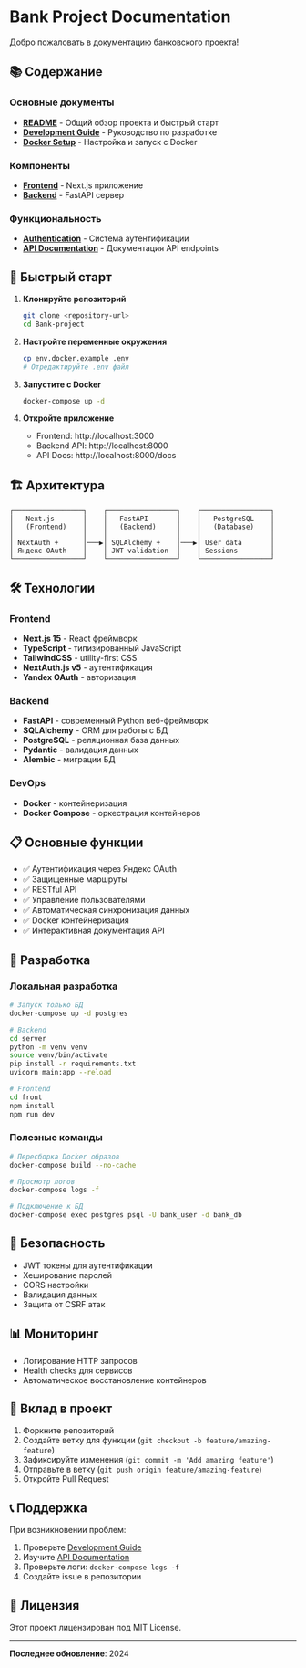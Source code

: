 # Bank Project Documentation

Добро пожаловать в документацию банковского проекта!

## 📚 Содержание

### Основные документы

- [**README**](./README.md) - Общий обзор проекта и быстрый старт
- [**Development Guide**](./DEVELOPMENT.md) - Руководство по разработке
- [**Docker Setup**](./DOCKER.md) - Настройка и запуск с Docker

### Компоненты

- [**Frontend**](./frontend-README.md) - Next.js приложение
- [**Backend**](./backend-README.md) - FastAPI сервер

### Функциональность

- [**Authentication**](./AUTHENTICATION.md) - Система аутентификации
- [**API Documentation**](./API.md) - Документация API endpoints

## 🚀 Быстрый старт

1. **Клонируйте репозиторий**
   ```bash
   git clone <repository-url>
   cd Bank-project
   ```

2. **Настройте переменные окружения**
   ```bash
   cp env.docker.example .env
   # Отредактируйте .env файл
   ```

3. **Запустите с Docker**
   ```bash
   docker-compose up -d
   ```

4. **Откройте приложение**
   - Frontend: http://localhost:3000
   - Backend API: http://localhost:8000
   - API Docs: http://localhost:8000/docs

## 🏗️ Архитектура

```
┌─────────────────┐    ┌─────────────────┐    ┌─────────────────┐
│   Next.js       │    │   FastAPI       │    │   PostgreSQL    │
│   (Frontend)    │    │   (Backend)     │    │   (Database)    │
│                 │    │                 │    │                 │
│ NextAuth +      │───▶│ SQLAlchemy +    │───▶│ User data       │
│ Яндекс OAuth    │    │ JWT validation  │    │ Sessions        │
└─────────────────┘    └─────────────────┘    └─────────────────┘
```

## 🛠️ Технологии

### Frontend
- **Next.js 15** - React фреймворк
- **TypeScript** - типизированный JavaScript
- **TailwindCSS** - utility-first CSS
- **NextAuth.js v5** - аутентификация
- **Yandex OAuth** - авторизация

### Backend
- **FastAPI** - современный Python веб-фреймворк
- **SQLAlchemy** - ORM для работы с БД
- **PostgreSQL** - реляционная база данных
- **Pydantic** - валидация данных
- **Alembic** - миграции БД

### DevOps
- **Docker** - контейнеризация
- **Docker Compose** - оркестрация контейнеров

## 📋 Основные функции

- ✅ Аутентификация через Яндекс OAuth
- ✅ Защищенные маршруты
- ✅ RESTful API
- ✅ Управление пользователями
- ✅ Автоматическая синхронизация данных
- ✅ Docker контейнеризация
- ✅ Интерактивная документация API

## 🔧 Разработка

### Локальная разработка

```bash
# Запуск только БД
docker-compose up -d postgres

# Backend
cd server
python -m venv venv
source venv/bin/activate
pip install -r requirements.txt
uvicorn main:app --reload

# Frontend
cd front
npm install
npm run dev
```

### Полезные команды

```bash
# Пересборка Docker образов
docker-compose build --no-cache

# Просмотр логов
docker-compose logs -f

# Подключение к БД
docker-compose exec postgres psql -U bank_user -d bank_db
```

## 🔐 Безопасность

- JWT токены для аутентификации
- Хеширование паролей
- CORS настройки
- Валидация данных
- Защита от CSRF атак

## 📊 Мониторинг

- Логирование HTTP запросов
- Health checks для сервисов
- Автоматическое восстановление контейнеров

## 🤝 Вклад в проект

1. Форкните репозиторий
2. Создайте ветку для функции (`git checkout -b feature/amazing-feature`)
3. Зафиксируйте изменения (`git commit -m 'Add amazing feature'`)
4. Отправьте в ветку (`git push origin feature/amazing-feature`)
5. Откройте Pull Request

## 📞 Поддержка

При возникновении проблем:

1. Проверьте [Development Guide](./DEVELOPMENT.md)
2. Изучите [API Documentation](./API.md)
3. Проверьте логи: `docker-compose logs -f`
4. Создайте issue в репозитории

## 📄 Лицензия

Этот проект лицензирован под MIT License.

---

**Последнее обновление**: 2024
